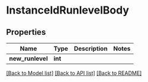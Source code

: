 # InstanceIdRunlevelBody

## Properties
Name | Type | Description | Notes
------------ | ------------- | ------------- | -------------
**new_runlevel** | **int** |  | 

[[Back to Model list]](../README.md#documentation-for-models) [[Back to API list]](../README.md#documentation-for-api-endpoints) [[Back to README]](../README.md)

